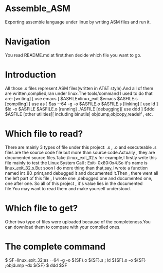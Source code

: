 # Assemble_ASM
Exporting assemble language under linux by writing ASM files  and run it.

# Navigation
You read README.md at first,then decide which file you want to go.

# Introduction
All those .s files represent ASM files(written in AT&T style).And all of them are written,complied,ran under linux.The tools/command I used to do that are:
	[writing] [ use emacs ]
		$ASFILE=linux_exit
		$emacs $ASFILE.s
	[compiling] [ use as ]
		$as --64 -g -o $ASFILE.o $ASFILE.s
	[linking] [ use ld ]
		$ld -o $ASFILE $ASFILE.o
	[running]
		$./$ASFILE
	[debugging][ use ddd ]
		$ddd $ASFILE
	[other utilities][ including binutils]
		objdump,objcopy,readelf , etc.

# Which file to read?
There are mainly 3 types of file under this project: .s , .o and executeable
.s files are the source code file but more than source code.Actually , they are documented source files.Take /linux_exit_32.s for example,I firstly write this file mainly to test the Linux System Call : Exit- 0x80:0x4.So it's name is linux_exit_32.s.But soon I do more thing than that,say,I wrote a function named int_80_print,and debugged it and documented it.Then , there went all the left part of this file , I wrote one ,debugged one and documented one, one after one.
So all of this project , it's value lies in the documented file.You may want to read them and make yourself understood.


# Which file to get?
Other two type of files were uploaded because of the completeness.You can download them to compare with your compiled ones.

# The complete command
$ SF=linux_exit_32;as --64 -g -o ${SF}.o ${SF}.s ; ld  ${SF}.o -o ${SF} ;objdump -dx ${SF}
$ ddd $SF
